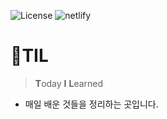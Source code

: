 ![License](https://img.shields.io/github/license/axxsxbxx/TIL?color=%23F7CAC9)
![netlify](https://img.shields.io/netlify/abf0b524-f93a-4d30-b154-b35dd1046cb9?color=%234F84C4)

# 📝TIL

> **T**oday **I** **L**earned

- 매일 배운 것들을 정리하는 곳입니다.

